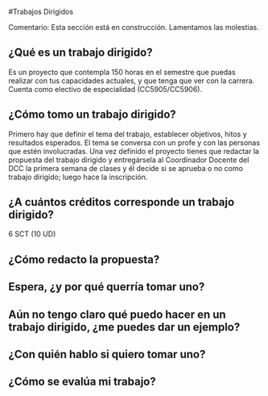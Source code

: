 #Trabajos Dirigidos

Comentario: Esta sección está en construcción. Lamentamos las molestias.

## ¿Qué es un trabajo dirigido?
Es un proyecto que contempla 150 horas en el semestre que puedas realizar con tus capacidades actuales, y que tenga que ver con la carrera. Cuenta como electivo de especialidad (CC5905/CC5906).

## ¿Cómo tomo un trabajo dirigido?
Primero hay que definir el tema del trabajo, establecer objetivos, hitos y resultados esperados. El tema se conversa con un profe y con las personas que estén involucradas.
Una vez definido el proyecto tienes que redactar la propuesta del trabajo dirigido y entregársela al Coordinador Docente del DCC la primera semana de clases y él decide si se aprueba o no como trabajo dirigido; luego hace la inscripción.

## ¿A cuántos créditos corresponde un trabajo dirigido?
6 SCT (10 UD)

## ¿Cómo redacto la propuesta?

## Espera, ¿y por qué querría tomar uno?

## Aún no tengo claro qué puedo hacer en un trabajo dirigido, ¿me puedes dar un ejemplo?

## ¿Con quién hablo si quiero tomar uno?

## ¿Cómo se evalúa mi trabajo?


